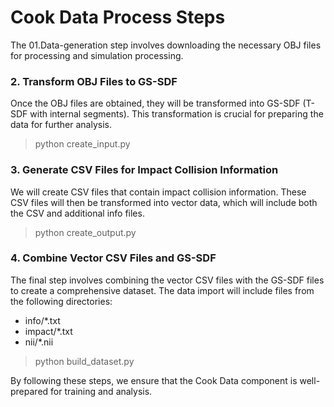 # Cook Data Process Steps

The 01.Data-generation step involves downloading the necessary OBJ files for processing and simulation processing.

### 2. Transform OBJ Files to GS-SDF
Once the OBJ files are obtained, they will be transformed into GS-SDF (T-SDF with internal segments). This transformation is crucial for preparing the data for further analysis.

> python create_input.py

### 3. Generate CSV Files for Impact Collision Information
We will create CSV files that contain impact collision information. These CSV files will then be transformed into vector data, which will include both the CSV and additional info files.

> python create_output.py

### 4. Combine Vector CSV Files and GS-SDF
The final step involves combining the vector CSV files with the GS-SDF files to create a comprehensive dataset. The data import will include files from the following directories:
- info/*.txt
- impact/*.txt
- nii/*.nii

> python build_dataset.py

By following these steps, we ensure that the Cook Data component is well-prepared for training and analysis.


